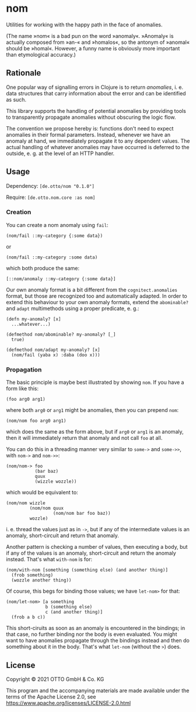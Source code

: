 # nom

Utilities for working with the happy path in the face of anomalies.

(The name »nom« is a bad pun on the word »anomaly«.  »Anomaly« is actually
composed from »an-« and »homalos«, so the antonym of »anomal« should be »homal«.
However, a funny name is obviously more important than etymological accuracy.)

## Rationale

One popular way of signalling errors in Clojure is to return _anomalies_,
i. e. data structures that carry information about the error and can be
identified as such.

This library supports the handling of potential anomalies by providing tools to
transparently propagate anomalies without obscuring the logic flow.

The convention we propose hereby is: functions don't need to expect anomalies in
their formal parameters.  Instead, whenever we have an anomaly at hand, we
immediately propagate it to any dependent values.  The actual handling of
whatever anomalies may have occurred is deferred to the outside, e. g. at the
level of an HTTP handler.

## Usage

Dependency: `[de.otto/nom "0.1.0"]`

Require: `[de.otto.nom.core :as nom]`

### Creation

You can create a nom anomaly using `fail`:

    (nom/fail ::my-category {:some data})

or

    (nom/fail ::my-category :some data)

which both produce the same:

    [::nom/anomaly ::my-category {:some data}]

Our own anomaly format is a bit different from the `cognitect.anomalies` format,
but those are recognized too and automatically adapted.  In order to extend this
behaviour to your own anomaly formats, extend the `abominable?` and `adapt`
multimethods using a proper predicate, e. g.:

    (defn my-anomaly? [x]
      ...whatever...)

    (defmethod nom/abominable? my-anomaly? [_]
      true)

    (defmethod nom/adapt my-anomaly? [x]
      (nom/fail (yaba x) :daba (doo x)))

### Propagation

The basic principle is maybe best illustrated by showing `nom`.  If you have a
form like this:

    (foo arg0 arg1)

where both `arg0` or `arg1` might be anomalies, then you can prepend `nom`:

    (nom/nom foo arg0 arg1)

which does the same as the form above, but if `arg0` or `arg1` is an anomaly,
then it will immediately return that anomaly and not call `foo` at all.

You can do this in a threading manner very similar to `some->` and `some->>`,
with `nom->` and `nom->>`:

    (nom/nom-> foo
               (bar baz)
               quux
               (wizzle wozzle))

which would be equivalent to:

    (nom/nom wizzle
             (nom/nom quux
                      (nom/nom bar foo baz))
             wozzle)

i. e. thread the values just as in `->`, but if any of the intermediate values
is an anomaly, short-circuit and return that anomaly.

Another pattern is checking a number of values, then executing a body, but if
any of the values is an anomaly, short-circuit and return the anomaly instead.
That's what `with-nom` is for:

    (nom/with-nom [something (something else) (and another thing)]
      (frob something)
      (wozzle another thing))

Of course, this begs for binding those values; we have `let-nom>` for that:

    (nom/let-nom> [a something
                   b (something else)
                   c (and another thing)]
      (frob a b c))

This short-ciruits as soon as an anomaly is encountered in the bindings; in that
case, no further binding nor the body is even evaluated.  You might want to have
anomalies propagate through the bindings instead and then do something about it
in the body.  That's what `let-nom` (without the `>`) does.

## License

Copyright © 2021 OTTO GmbH & Co. KG

This program and the accompanying materials are made available under the terms
of the Apache License 2.0, see https://www.apache.org/licenses/LICENSE-2.0.html
